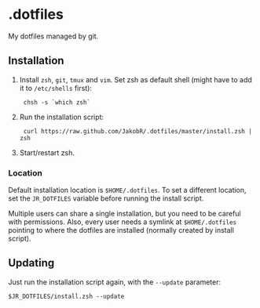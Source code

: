 .dotfiles
=========

My dotfiles managed by git.


Installation
------------

1. Install `zsh`, `git`, `tmux` and `vim`. Set zsh as default shell (might have to add it to `/etc/shells` first):

        chsh -s `which zsh`

2. Run the installation script:

        curl https://raw.github.com/JakobR/.dotfiles/master/install.zsh | zsh

3. Start/restart zsh.


### Location

Default installation location is `$HOME/.dotfiles`.
To set a different location, set the `JR_DOTFILES` variable before running the install script.

Multiple users can share a single installation, but you need to be careful with permissions.
Also, every user needs a symlink at `$HOME/.dotfiles` pointing to where the dotfiles are installed (normally created by install script).


Updating
--------

Just run the installation script again, with the `--update` parameter:

    $JR_DOTFILES/install.zsh --update
